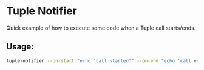 # Tuple Notifier

Quick example of how to execute some code when a Tuple call starts/ends.

## Usage:

```sh
tuple-notifier --on-start "echo 'call started'" --on-end "echo 'call ended'"
```
